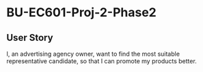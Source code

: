 # BU-EC601-Proj-2-Phase2
## User Story
I, an advertising agency owner, want to find the most suitable representative candidate, so that I can promote my products better.

